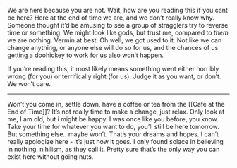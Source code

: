  We are here because you are not.
 Wait, how are you reading this if you cant be here?
 Here at the end of time we are, and we don’t really know why.
 Someone thought it’d be amusing to see a group of stragglers try to reverse time or something. 
 We might look like gods, but trust me, compared to *them* we are nothing. Vermin at best. Oh well, we got used to it. Not like we can change anything, or anyone else will do so for us, and the chances of us getting a doohickey to work for us also won’t happen. 

If you’re reading this, it most likely means something went either horribly wrong (for you) or terrifically right (for us). 
Judge it as you want, or don’t. We won’t care. 

***
Won’t you come in, settle down, have a coffee or tea from the [[Café at the End of Time]]?
It’s not really time to make a change, just relax. 
Only look at me, I am old, but i might be happy. I was once like you before, you know.
Take your time for whatever you want to do, you’ll still be here tomorrow.
But something else.. maybe won’t. That’s your dreams and hopes.
I can’t really apologize here - it’s just how it goes. 
I only found solace in believing in nothing, nihilism, as they call it. 
Pretty sure that’s the only way you can exist here without going nuts. 